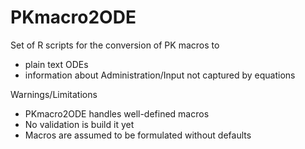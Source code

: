 # PKmacro2ODE

Set of R scripts for the conversion of PK macros to 
* plain text ODEs
* information about Administration/Input not captured by equations

Warnings/Limitations
* PKmacro2ODE handles well-defined macros
* No validation is build it yet
* Macros are assumed to be formulated without defaults
